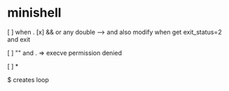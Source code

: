# minishell

[ ] when .
[x] && or any double --> and also modify when get exit_status=2 and exit

[ ] "" and . => execve permission denied

[ ] *

$ creates loop
